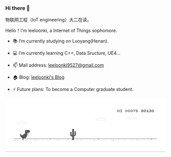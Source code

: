 ### Hi there 👋


物联网工程（IoT engineering）大二在读。


Hello！I'm leeloonki, a Internet of Things sophomore.


- :books: I’m currently studying on Luoyang(Henan).

- :computer: I’m currently learning C++, Data Sructure, UE4...

- 📫 Mail address: [leeloonki9527@gmail.com](mailto:hugogomes02@gmail.com)

- 🏠 Blog: [leeloonki's Blog](https://amireux.top/)



- ⚡ Future plans: To become a Computer graduate student.

![小怪兽](https://github.com/leeloonki/leeloonki/blob/master/GIF/GIF.gif)
